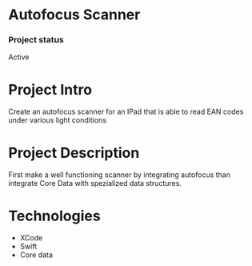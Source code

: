 #  Autofocus Scanner

### Project status
Active

# Project Intro
Create an autofocus scanner for an IPad that is able to read EAN codes under various light conditions

# Project Description
First make a well functioning scanner by integrating autofocus than integrate Core Data with spezialized data structures.

# Technologies
- XCode
- Swift
- Core data
